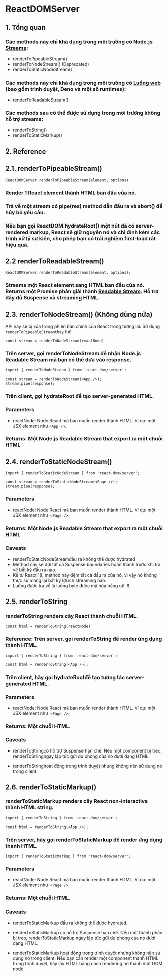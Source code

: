 # ReactDOMServer

## 1. Tổng quan

### Các methods này chỉ khả dụng trong môi trường có [Node.js Streams](https://nodejs.org/api/stream.html):

- renderToPipeableStream()
- renderToNodeStream() (Deprecated)
- renderToStaticNodeStream()

### Các methods này chỉ khả dụng trong môi trường có [Luồng web](https://developer.mozilla.org/en-US/docs/Web/API/Streams_API) (bao gồm trình duyệt, Deno và một số runtimes):

- renderToReadableStream()

### Các methods sau có thể được sử dụng trong môi trường không hỗ trợ streams:

- renderToString()
- renderToStaticMarkup()

## 2. Reference

## 2.1. renderToPipeableStream()

    ReactDOMServer.renderToPipeableStream(element, options)

### Render 1 React element thành HTML ban đầu của nó.

### Trả về một stream có pipe(res) method dẫn đầu ra và abort() để hủy bỏ yêu cầu.

### Nếu bạn gọi ReactDOM.hydrateRoot() một nút đã có server-rendered markup, React sẽ giữ nguyên nó và chỉ đính kèm các trình xử lý sự kiện, cho phép bạn có trải nghiệm first-load rất hiệu quả.

## 2.2 renderToReadableStream()

    ReactDOMServer.renderToReadableStream(element, options);

### Streams một React element sang HTML ban đầu của nó. Returns một Promise phân giải thành [Readable Stream](https://developer.mozilla.org/en-US/docs/Web/API/ReadableStream). Hỗ trợ đầy đủ Suspense và streaming HTML.

## 2.3. renderToNodeStream() (Không dùng nữa)

API này sẽ bị xóa trong phiên bản chính của React trong tương lai. Sử dụng `renderToPipeableStreamthay` thế.

    const stream = renderToNodeStream(reactNode)

### Trên server, gọi renderToNodeStream để nhận Node.js Readable Stream mà bạn có thể đưa vào response.

    import { renderToNodeStream } from 'react-dom/server';

    const stream = renderToNodeStream(<App />);
    stream.pipe(response);

### Trên client, gọi hydrateRoot để tạo server-generated HTML.

### **Parameters**

- reactNode: Node React mà bạn muốn render thành HTML. Ví dụ: một JSX element như `<App />`.

### **Returns**: Một Node.js Readable Stream that export ra một chuỗi HTML

## 2.4. renderToStaticNodeStream()

    import { renderToStaticNodeStream } from 'react-dom/server';

    const stream = renderToStaticNodeStream(<Page />);
    stream.pipe(response);

### **Parameters**

- reactNode: Node React mà bạn muốn render thành HTML. Ví dụ: một JSX element như` <Page />`.

### **Returns**: Một Node.js Readable Stream that export ra một chuỗi HTML

### Caveats

- renderToStaticNodeStreamđầu ra không thể được hydrated
- Method này sẽ đợi tất cả Suspense boundaries hoàn thành trước khi trả về bất kỳ đầu ra nào.
- Kể từ React 18, method này đệm tất cả đầu ra của nó, vì vậy nó không thực sự mang lại bất kỳ lợi ích streaming nào.
- Luồng được trả về là luồng byte được mã hóa bằng utf-8.

## 2.5. renderToString

### renderToString renders cây React thành chuỗi HTML.

    const html = renderToString(reactNode)

### Reference: Trên server, gọi renderToString để render ứng dụng thành HTML.

    import { renderToString } from 'react-dom/server';

    const html = renderToString(<App />);

### Trên client, hãy gọi hydrateRootđể tạo tương tác server-generated HTML.

### **Parameters**

- reactNode: Node React mà bạn muốn render thành HTML. Ví dụ: một JSX element như` <Page />`.

### **Returns**: Một chuỗi HTML.

### Caveats

- renderToStringcó hỗ trợ Suspense hạn chế. Nếu một component bị treo, renderToStringngay lập tức gửi dự phòng của nó dưới dạng HTML.

- renderToStringhoạt động trong trình duyệt nhưng không nên sử dụng nó trong client.

## 2.6. renderToStaticMarkup()

### renderToStaticMarkup renders cây React non-interactive thành HTML string.

    import { renderToString } from 'react-dom/server';

    const html = renderToString(<App />);

### Trên server, hãy gọi renderToStaticMarkup để render ứng dụng thành HTML.

    import { renderToStaticMarkup } from 'react-dom/server';

### **Parameters**

- reactNode: Node React mà bạn muốn render thành HTML. Ví dụ: một JSX element như` <Page />`.

### **Returns**: Một chuỗi HTML.

### Caveats

- renderToStaticMarkup đầu ra không thể được hydrated.

- renderToStaticMarkup có hỗ trợ Suspense hạn chế. Nếu một thành phần bị treo, renderToStaticMarkup ngay lập tức gửi dự phòng của nó dưới dạng HTML.

- renderToStaticMarkup hoạt động trong trình duyệt nhưng không nên sử dụng nó trong client. Nếu bạn cần render một component thành HTML trong trình duyệt, hãy lấy HTML bằng cách rendering nó thành một DOM node.
